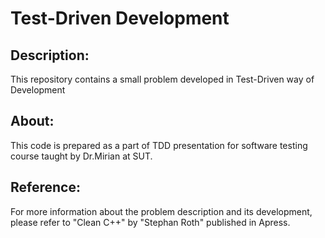 # Test-Driven Development

## Description:
This repository contains a small problem developed in Test-Driven way of Development

## About:
This code is prepared as a part of TDD presentation for software testing course taught by Dr.Mirian at SUT.

## Reference:
For more information about the problem description and its development, please refer to "Clean C++" by "Stephan Roth" published in Apress.